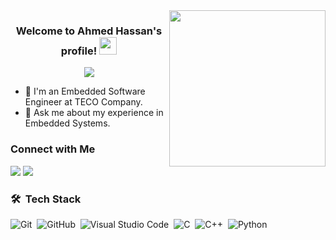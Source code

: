 
<img width="250" align="right" src="https://c.tenor.com/_DOBjnGspYAAAAAM/code-coding.gif">

<h3 align="center">
  Welcome to Ahmed Hassan's profile!
  <img src="https://media.giphy.com/media/hvRJCLFzcasrR4ia7z/giphy.gif" width="28">
</h3>

<!-- Typing SVG by DenverCoder1 - https://github.com/DenverCoder1/readme-typing-svg -->
<p align="center">
  <a href="https://github.com/DenverCoder1/readme-typing-svg"><img src="https://readme-typing-svg.herokuapp.com/?lines=Embedded%20Software%20Engineer;Always%20learning%20new%20things&font=Fira%20Code&center=true&width=440&height=45&color=f75c7e&vCenter=true&size=22"></a>
</p> 

- 🏢 I'm an Embedded Software Engineer at TECO Company.
- 💬 Ask me about my experience in Embedded Systems.


### Connect with Me

<a href="https://linkedin.com/in/arhassan98" target="_blank"><img src="https://img.shields.io/badge/-Ahmed%20Hassan-0077B5?style=for-the-badge&logo=Linkedin&logoColor=white"/></a>
<a href="https://t.me/arhassan98" target="_blank"><img src="https://img.shields.io/badge/-Ahmed%20Hassan-0077B5?style=for-the-badge&logo=Telegram&logoColor=white"/></a>
### 🛠 &nbsp;Tech Stack
![Git](https://img.shields.io/badge/-Git-05122A?style=flat&logo=git)&nbsp;
![GitHub](https://img.shields.io/badge/-GitHub-05122A?style=flat&logo=github)&nbsp;
![Visual Studio Code](https://img.shields.io/badge/-Visual%20Studio%20Code-05122A?style=flat&logo=visual-studio-code&logoColor=007ACC)&nbsp;
![C](https://img.shields.io/badge/C-Language-blue)&nbsp;
![C++](https://img.shields.io/badge/C++-Language-blue)&nbsp;
![Python](https://img.shields.io/badge/-Python%20-05122A?style=flat&logo=python)&nbsp;
